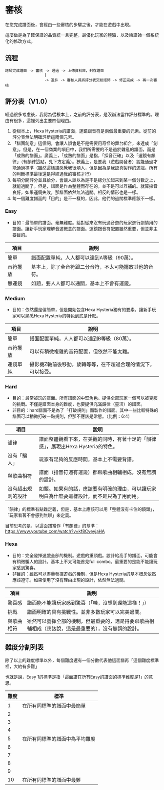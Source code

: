 # 審核
在您完成譜面後，會經由一些審核的步驟之後，才能在遊戲中出現。

這麼做是為了確保譜的品質統一且完整，最優化玩家的體驗，以及給譜師一個系統化的修改方式。

## 流程
```
譜師完成譜面 -> 審核 -> 通過 -> 上傳資料庫，封存譜面
                  |
                  -> 退件 -> 審核人員將評分表交給譜師 -> 修正完成 -> 再一次審核
```

## 評分表（V1.0）
經過很多考慮後，我認為從根本上，之前的評分表，是沒辦法當作評分標準的。理由有很多，這裡列出主要四個理由。
1. 從根本上，Hexa Hysteria的譜面，運鏡跟音符是兩個最重要的元素。從前的評分表無法明確評斷這兩個元素。
2. 「譜面創意」這個詞，會讓人誤會是不是需要用奇怪的舞台組合，來達成「創意」。但是，在一個商業的項目中，我們所需要的不是過於雜亂的譜面，而是「成熟的譜面」。廣義上，「成熟的譜面」是指，「採音正確」以及「運鏡有韻律」（有韻律這點，見下方定義）。狹義上，是要我（遊戲開發者）說能通過才能通過標準（雖然這樣講感覺我很煩人，但是因為是我認真製作的遊戲，所有的判斷標準最後還是得經過我的審核才行）
3. 每項分開評分並且給分，會讓人誤以為是不是總分加起來到某一個分數之上，就能過關了。但是，譜面是作為整體而存在的，並不是可以互補的。就算採音良好，如果運鏡失敗，那譜面依然無法過關。相反的情形也是一樣。
4. 每一個難度譜面的「目的」是不一樣的，因此，他們的過關標準應該不一樣。

### Easy
- 目的：最簡單的譜面。毫無難度。給對從來沒有玩過音遊的玩家進行劇情用的譜面。讓新手玩家理解音遊概念的譜面。運鏡跟音符配置雖然重要，但並非主要目的。

項目 | 說明
------------ | -------------
簡單 | 譜面配置單純，人人都可以達到A等級（90萬）。
音符擺放 | 基本上，除了全音符跟二分音符，不太可能擺放其他的音符。
無運鏡 | 如題，要人人都可以通關，基本上不會有運鏡。


### Medium
- 目的：依然還是偏簡單，但是開始包含Hexa Hysteria獨有的要素。讓新手玩家可以熟悉Hexa Hysteria的特色到底是什麼。

項目 | 說明
------------ | -------------
簡單 | 譜面配置單純，人人都可以達到B等級（80萬）。
音符擺放 | 可以有稍微複雜的音符配置，但依然不能太難。
運鏡單純 | 攝影機Z軸前後移動，旋轉等等，在不超過合理的情況下，可以接受。


### Hard
- 目的：最常被玩的譜面。所有譜面的中堅角色。提供全部玩家一個可以被克服的挑戰。不僅是譜面本身的難度，也要提供充滿韻律（靈活）的譜面。
- 非目的：hard譜面不是為了「打破規則」而製作的譜面。其中一些比較特殊的譜面可以稍微打破一點規則，但那不應該是常態。（比例：6:4）

項目 | 說明
------------ | -------------
韻律 | 譜面整體觀看下來，在美觀的同時，有著十足的「韻律感」，展現出Hexa Hysteria的特色。
沒有「騙人」| 玩家有足夠的反應時間，基本上不需要背譜。
與歌曲相符 | 譜面（指音符還有運鏡）都跟歌曲相輔相成，沒有無謂的設計。
沒有超出規則的設計 | 如題。如果有的話，應該要有明確的理由，可以讓玩家明白為什麼要這樣設計，而不是只為了用而用。

「韻律」的標準有點難定義，但是，基本上應該可以用「整體沒有卡住的鏡頭」，「玩家看著不會感到無聊」來定義。

目前思考的是，以這面譜當作「有韻律」的基準：https://www.youtube.com/watch?v=kf8CveyjaHA


### Hexa
- 目的：完全發揮遊戲全部的機制。遊戲的重頭戲。設計給高手的譜面。可能會有稍微騙人的設計。基本上不太可能首見full combo。最重要的是能不能讓玩家感到驚喜。
- 非目的：雖然可以盡量發揮遊戲的機制，但是Hexa Hysteria的基本概念依然應該遵守。如果使用了沒有理由出現的設計，依然無法過關。

項目 | 說明
------------ | -------------
驚喜感 | 譜面能不能讓玩家感到驚喜（「哇，沒想到還能這樣！」）
挑戰 | 譜面明確的具有挑戰性。並非多數玩家可以完美過關。
與歌曲相符 | 雖然可以發揮全部的機制，但最重要的，還是得要跟歌曲相輔相成（應該說，這是最重要的），沒有無謂的設計。


## 難度分割列表
除了以上的難度標準以外，每個難度還有一個分數代表他這面譜再「這個難度標準裡，大約有多難」

也就是說，Easy 1的標準是指「這面譜在所有Easy的譜面的標準難度是1」的意思。

難度 | 標準
------------ | -------------
1 | 在所有同標準的譜面中最簡單
2 |
3 |
4 |
5 | 在所有同標準的譜面中為平均難度
6 |
7 |
8 |
9 |
10 | 在所有同標準的譜面中最難
